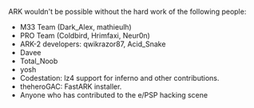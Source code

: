 ARK wouldn't be possible without the hard work of the following people:
- M33 Team (Dark_Alex, mathieulh)
- PRO Team (Coldbird, Hrimfaxi, Neur0n)
- ARK-2 developers: qwikrazor87, Acid_Snake
- Davee
- Total_Noob
- yosh
- Codestation: lz4 support for inferno and other contributions.
- theheroGAC: FastARK installer.
- Anyone who has contributed to the e/PSP hacking scene
